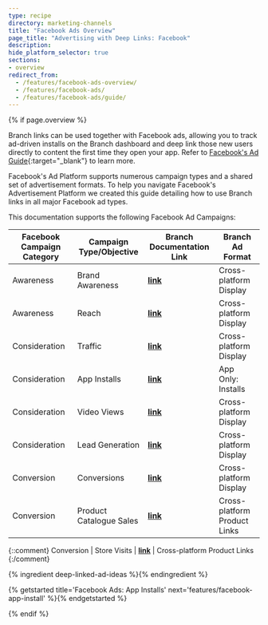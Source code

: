 ```yaml
---
type: recipe
directory: marketing-channels
title: "Facebook Ads Overview"
page_title: "Advertising with Deep Links: Facebook"
description:
hide_platform_selector: true
sections:
- overview
redirect_from:
  - /features/facebook-ads-overview/
  - /features/facebook-ads/
  - /features/facebook-ads/guide/
---
```


{% if page.overview %}

Branch links can be used together with Facebook ads, allowing you to track ad-driven installs on the Branch dashboard and deep link those new users directly to content the first time they open your app. Refer to [Facebook's Ad Guide](https://www.facebook.com/business/ads-guide){:target="_blank"} to learn more.

Facebook's Ad Platform supports numerous campaign types and a shared set of advertisement formats. To help you navigate Facebook's Advertisement Platform we created this guide detailing how to use Branch links in all major Facebook ad types.

This documentation supports the following Facebook Ad Campaigns:

Facebook Campaign Category | Campaign Type/Objective | Branch Documentation Link | Branch Ad Format
--- | --- | --- | ---
Awareness | Brand Awareness | **[link]({{base.url}}/marketing-channels/facebook-platform-ads/)** | Cross-platform Display
Awareness | Reach | **[link]({{base.url}}/marketing-channels/facebook-platform-ads/)** | Cross-platform Display
Consideration | Traffic | **[link]({{base.url}}/marketing-channels/facebook-conversion-ads/)** | Cross-platform Display
Consideration | App Installs | **[link]({{base.url}}/marketing-channels/facebook-app-install/)** | App Only: Installs
Consideration | Video Views | **[link]({{base.url}}/marketing-channels/facebook-platform-ads/)** | Cross-platform Display
Consideration | Lead Generation | **[link]({{base.url}}/marketing-channels/facebook-platform-ads/)** | Cross-platform Display
Conversion | Conversions | **[link]({{base.url}}/marketing-channels/facebook-conversion-ads/)** | Cross-platform Display
Conversion | Product Catalogue Sales | **[link]({{base.url}}/marketing-channels/facebook-dynamic-ads/)** | Cross-platform Product Links

{::comment}
Conversion | Store Visits | **[link]()** | Cross-platform Product Links
{:/comment}

{% ingredient deep-linked-ad-ideas %}{% endingredient %}

{% getstarted title='Facebook Ads: App Installs' next='features/facebook-app-install' %}{% endgetstarted %}

{% endif %}
